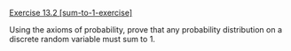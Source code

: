 [Exercise 13.2 \[sum-to-1-exercise\]](13-2/)

Using the axioms of probability, prove that any
probability distribution on a discrete random variable must sum to 1.
